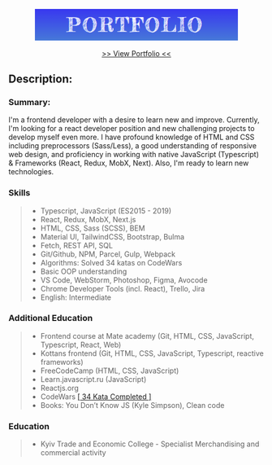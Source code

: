 <p align="center">
  <img src="readme-title.png" width="400" alt="Title">
</p>

<p align="center">
  <a href="https://ik-web.github.io/portfolio/">>> View Portfolio <<</a> 
</p>

## Description:

### Summary:

I'm a frontend developer with a desire to learn new and improve. Currently, I'm looking
for a react developer position and new challenging projects to develop myself even
more. I have profound knowledge of HTML and CSS including preprocessors (Sass/Less),
a good understanding of responsive web design, and proficiency in working with native
JavaScript (Typescript) & Frameworks (React, Redux, MobX, Next). Also, I'm ready to
learn new technologies.

### Skills
>- Typescript, JavaScript (ES2015 - 2019) 
>- React, Redux, MobX, Next.js
>- HTML, CSS, Sass (SCSS), BEM
>- Material UI, TailwindCSS, Bootstrap, Bulma
>- Fetch, REST API, SQL
>- Git/Github, NPM, Parcel, Gulp, Webpack
>- Algorithms: Solved 34 katas on CodeWars
>- Basic OOP understanding
>- VS Code, WebStorm, Photoshop, Figma, Avocode
>- Chrome Developer Tools (incl. React), Trello, Jira
>- English: Intermediate

### Additional Education
>- Frontend course at Mate academy (Git, HTML, CSS, JavaScript, Typescript, React, Web)
>- Kottans frontend (Git, HTML, CSS, JavaScript, Typescript, reactive frameworks)
>- FreeCodeCamp (HTML, CSS, JavaScript)
>- Learn.javascript.ru (JavaScript)
>- Reactjs.org
>- CodeWars [[ 34 Kata Completed ]](https://www.codewars.com/users/Ihor_IK)
>- Books: You Don’t Know JS (Kyle Simpson), Clean code

### Education
>- Kyiv Trade and Economic College - Specialist Merchandising and commercial activity
